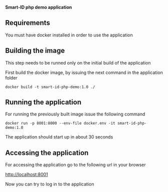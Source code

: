 **Smart-ID php demo application**

## Requirements

You must have docker installed in order to use the application

## Building the image

This step needs to be runned only on the initial build of the application

First build the docker image, by issuing the next command in the application folder

`docker build -t smart-id-php-demo:1.0 ./`

## Running the application

For running the previously built image issue the following command

`docker run -p 8001:8000 --env-file docker.env -it smart-id-php-demo:1.0`

The application should start up in about 30 seconds

## Accessing the application

For accessing the application go to the following url in your browser

[http://localhost:8001](http://localhost:8001)

Now you can try to log in to the application